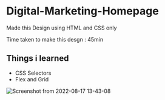 # Digital-Marketing-Homepage
Made this Design using HTML and CSS only 

Time taken to make this desgn : 45min
## Things i learned
- CSS Selectors
- Flex and Grid

![Screenshot from 2022-08-17 13-43-08](https://user-images.githubusercontent.com/42288787/185069046-9ec756a4-6e8a-4a86-871f-975c770fc4b8.png)

